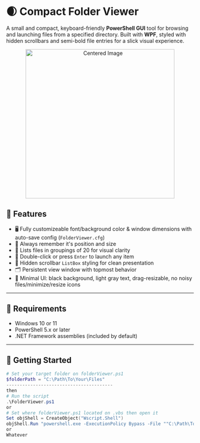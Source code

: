 # 🌒 Compact Folder Viewer

A small and compact, keyboard-friendly **PowerShell GUI** tool for browsing and launching files from a specified directory. Built with **WPF**, styled with hidden scrollbars and semi-bold file entries for a slick visual experience.

<p align="center">
  <img src="https://i.postimg.cc/433b310c/image.png" alt="Centered Image" width="400"/>
</p>

## 🔧 Features

- 🖥️ Fully customizeable font/background color & window dimensions with auto-save config (`FolderViewer.cfg`)
- 🧪 Always remember it's position and size
- 📁 Lists files in groupings of 20 for visual clarity
- 🎯 Double-click or press `Enter` to launch any item
- 🧩 Hidden scrollbar `ListBox` styling for clean presentation
- 🗂 Persistent view window with topmost behavior
- 🖤 Minimal UI: black background, light gray text, drag-resizable, no noisy files/minimize/resize icons

---

## 🧪 Requirements

- Windows 10 or 11  
- PowerShell 5.x or later  
- .NET Framework assemblies (included by default)

---

## 🚀 Getting Started

```powershell
# Set your target folder on folderViewer.ps1
$folderPath = "C:\Path\To\Your\Files"
----------------------------------------
then
# Run the script
.\FolderViewer.ps1
or
# Set where folderViewer.ps1 located on .vbs then open it
Set objShell = CreateObject("Wscript.Shell")
objShell.Run "powershell.exe -ExecutionPolicy Bypass -File ""C:\Path\To\Your\folderViewer\folderViewer.ps1""", 0, False
or
Whatever
```
